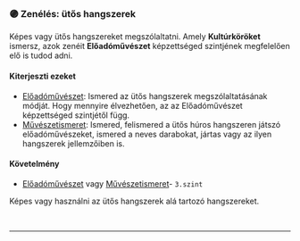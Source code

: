 ### 🟣 Zenélés: ütős hangszerek

Képes vagy ütős hangszereket megszólaltatni. Amely **Kultúrköröket** ismersz, azok zenéit **Előadóművészet** képzettséged szintjének megfelelően elő is tudod adni.

#### Kiterjeszti ezeket

- [Előadóművészet](../kepzettsegek.szekunder/eloadomuveszet.md): Ismered az ütős hangszerek megszólaltatásának módját. Hogy mennyire élvezhetően, az az Előadóművészet képzettséged szintjétől függ.
- [Művészetismeret](../kepzettsegek.szekunder/muveszetismeret.md): Ismered, felismered a ütős húros hangszeren játszó előadóművészeket, ismered a neves darabokat, jártas vagy az ilyen hangszerek jellemzőiben is.

#### Követelmény

- [Előadóművészet](../kepzettsegek.szekunder/eloadomuveszet.md) vagy [Művészetismeret](../kepzettsegek.szekunder/muveszetismeret.md)- `3.szint`

Képes vagy használni az ütős hangszerek alá tartozó hangszereket.

<br />

---

